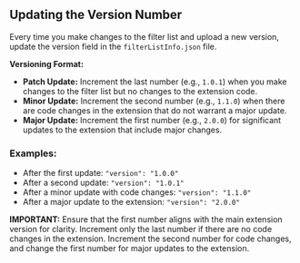 ## Updating the Version Number

Every time you make changes to the filter list and upload a new version, update the version field in the `filterListInfo.json` file. 

**Versioning Format:**

- **Patch Update:** Increment the last number (e.g., `1.0.1`) when you make changes to the filter list but no changes to the extension code.
- **Minor Update:** Increment the second number (e.g., `1.1.0`) when there are code changes in the extension that do not warrant a major update.
- **Major Update:** Increment the first number (e.g., `2.0.0`) for significant updates to the extension that include major changes.

### Examples:

- After the first update: `"version": "1.0.0"`
- After a second update: `"version": "1.0.1"`
- After a minor update with code changes: `"version": "1.1.0"`
- After a major update to the extension: `"version": "2.0.0"`

**IMPORTANT:** Ensure that the first number aligns with the main extension version for clarity. Increment only the last number if there are no code changes in the extension. Increment the second number for code changes, and change the first number for major updates to the extension.
